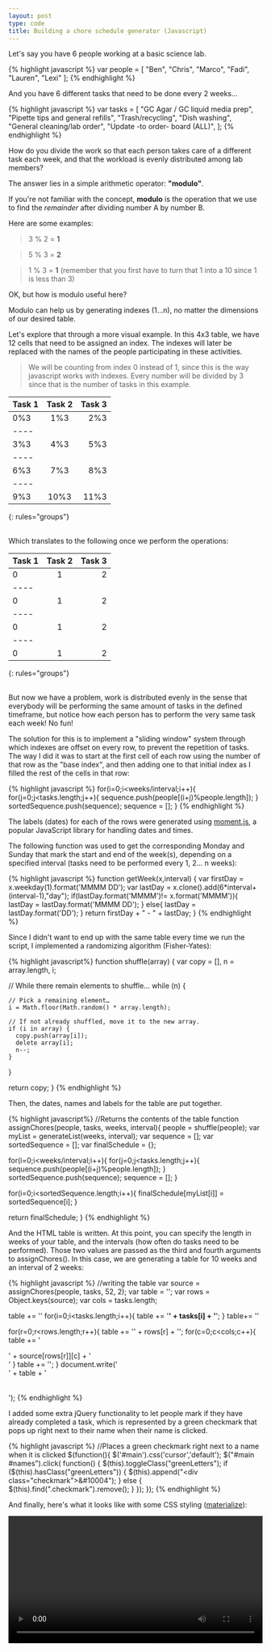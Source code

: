 ```yaml
---
layout: post
type: code
title: Building a chore schedule generator (Javascript)
---
```


Let's say you have 6 people working at a basic science lab.

{% highlight javascript %}
var people = [
  "Ben",
  "Chris",
  "Marco",
  "Fadi",
  "Lauren",
  "Lexi"
];
{% endhighlight %}

And you have 6 different tasks that need to be done every 2 weeks...

{% highlight javascript %}
var tasks = [
"GC Agar / GC liquid media prep",
"Pipette tips and general refills",
"Trash/recycling",
"Dish washing",
"General cleaning/lab order",
"Update -to order- board (ALL)",
];
{% endhighlight %}

How do you divide the work so that each person takes care of a different task each week, and that the workload is evenly distributed among lab members?

The answer lies in a simple arithmetic operator: **"modulo"**.

If you're not familiar with the concept, **modulo** is the operation that we use to find the *remainder* after dividing number A by number B.

Here are some examples:

> 3 % 2 = **1**

> 5 % 3 = **2**

> 1 % 3 = **1** (remember that you first have to turn that 1 into a 10 since 1 is less than 3)

OK, but how is modulo useful here?

Modulo can help us by generating indexes (1...n), no matter the dimensions of our desired table.

Let's explore that through a more visual example. In this 4x3 table, we have 12 cells that need to be assigned an index. The indexes will later be replaced with the names of the people participating in these activities.

>We will be counting from index 0 instead of 1, since this is the way javascript works with indexes. Every number will be divided by 3 since that is the number of tasks in this example.

| Task 1 | Task 2 | Task 3 |
|:--------|:-------:|--------:|
| 0%3   | 1%3   | 2%3  |
|----
| 3%3   | 4%3   | 5%3   |
|----
| 6%3   | 7%3   | 8%3   |
|----
| 9%3   | 10%3   | 11%3   |
{: rules="groups"}  

<br> 
Which translates to the following once we perform the operations:

| Task 1 | Task 2 | Task 3 |
|:--------|:-------:|--------:|
| 0   | 1   | 2  |
|----
| 0   | 1   | 2   |
|----
| 0   | 1   | 2   |
|----
| 0   | 1   | 2   |
{: rules="groups"}

<br>
But now we have a problem, work is distributed evenly in the sense that everybody will be performing the same amount of tasks in the defined timeframe, but notice how each person has to perform the very same task each week! No fun!

The solution for this is to implement a "sliding window" system through which indexes are offset on every row, to prevent the repetition of tasks. The way I did it was to start at the first cell of each row using the number of that row as the "base index", and then adding one to that initial index as I filled the rest of the cells in that row:

{% highlight javascript %}
for(i=0;i<weeks/interval;i++){
    for(j=0;j<tasks.length;j++){
      sequence.push(people[(i+j)%people.length]);
    }
    sortedSequence.push(sequence);
    sequence = [];
}
{% endhighlight %}

The labels (dates) for each of the rows were generated using [moment.js](https://momentjs.com/), a popular JavaScript library for handling dates and times.

The following function was used to get the corresponding Monday and Sunday that mark the start and end of the week(s), depending on a specified interval (tasks need to be performed every 1, 2... n weeks):

{% highlight javascript %}
function getWeek(x,interval) {
	var firstDay = x.weekday(1).format('MMMM DD');
	var lastDay = x.clone().add(6*interval+(interval-1),"day");
	if(lastDay.format('MMMM')!= x.format('MMMM')){
		lastDay = lastDay.format('MMMM DD');
	}
	else{
		lastDay = lastDay.format('DD');
	}
	return firstDay + " - " + lastDay;
}
{% endhighlight %}

Since I didn't want to end up with the same table every time we run the script, I implemented a randomizing algorithm (Fisher-Yates):

{% highlight javascript%}
function shuffle(array) {
  var copy = [], n = array.length, i;

  // While there remain elements to shuffle…
  while (n) {

    // Pick a remaining element…
    i = Math.floor(Math.random() * array.length);

    // If not already shuffled, move it to the new array.
    if (i in array) {
      copy.push(array[i]);
      delete array[i];
      n--;
    }
  }

  return copy;
}
{% endhighlight %}

Then, the dates, names and labels for the table are put together. 

{% highlight javascript%}
//Returns the contents of the table
function assignChores(people, tasks, weeks, interval){
  people = shuffle(people);
  var myList = generateList(weeks, interval);
  var sequence = [];
  var sortedSequence = [];
  var finalSchedule = {};
  
  for(i=0;i<weeks/interval;i++){
    for(j=0;j<tasks.length;j++){
      sequence.push(people[(i+j)%people.length]);
    }
    sortedSequence.push(sequence);
    sequence = [];
  }

  for(i=0;i<sortedSequence.length;i++){
  	finalSchedule[myList[i]] = sortedSequence[i];
  }
  
  return finalSchedule;
}
{% endhighlight %}

And the HTML table is written. At this point, you can specify the length in weeks of your table, and the intervals (how often do tasks need to be performed). Those two values are passed as the third and fourth arguments to assignChores(). In this case, we are generating a table for 10 weeks and an interval of 2 weeks:

{% highlight javascript %}
//writing the table
var source = assignChores(people, tasks, 52, 2);
var table = '';
var rows = Object.keys(source);
var cols = tasks.length;

table += '<thead><tr><td></td>' 
for(i=0;i<tasks.length;i++){
  table += '<td><b>' + tasks[i] + '</b></td>';
}
table+= '</tr></thead>'

for(r=0;r<rows.length;r++){
  table += '<tr><td>' + rows[r] + '</td>';
  for(c=0;c<cols;c++){
    table += '<td><div id="names">' + source[rows[r]][c] + '</div></td>'
  }
  table += '</tr>';
}
document.write(' <div id="main"><table class="striped centered">' + table + '</table></div>');
{% endhighlight %}

I added some extra jQuery functionality to let people mark if they have already completed a task, which is represented by a green checkmark that pops up right next to their name when their name is clicked.

{% highlight javascript %}
//Places a green checkmark right next to a name when it is clicked
$(function(){
  $('#main').css('cursor','default');
  $("#main #names").click( function() {
    $(this).toggleClass("greenLetters"); 
  if ($(this).hasClass("greenLetters")) {
    $(this).append("<div class=\"checkmark\">&#10004</div>");
        } else {
            $(this).find(".checkmark").remove();
        }
    });
});
{% endhighlight %}

And finally, here's what it looks like with some CSS styling ([materialize](http://materializecss.com/)):

<video  style="display:block; width:100%; height:auto;" autoplay controls loop="loop">
       <source src="{{ site.baseurl }}/assets/choreschedule.webm"  type="video/webm"  />
</video>






